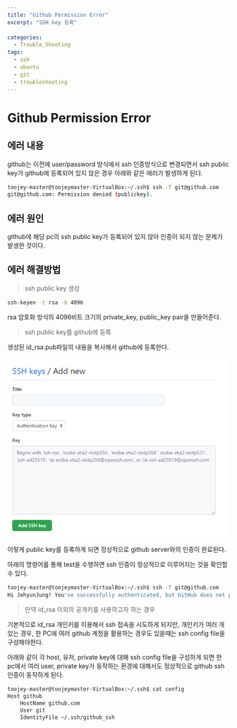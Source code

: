 ```yaml
---
title: "Github Permission Error"
excerpt: "SSH key 등록"

categories:
  - Trouble_Shooting
tags:
  - ssh
  - ubuntu
  - git
  - troubleshooting
---
```


# Github Permission Error

## 에러 내용

github는 이전에 user/password 방식에서 ssh 인증방식으로 변경되면서 ssh public key가 github에 등록되어 있지 않은 경우 아래와 같은 에러가 발생하게 된다.

```sh
toojey-master@toojeymaster-VirtualBox:~/.ssh$ ssh -T git@github.com
git@github.com: Permission denied (publickey).
```
## 에러 원인

github에 해당 pc의 ssh public key가 등록되어 있지 않아 인증이 되지 않는 문제가 발생한 것이다.

## 에러 해결방법

> ssh public key 생성

```sh
ssh-keyen -t rsa -b 4096
```

rsa 암호화 방식의 4096비트 크기의 private_key, public_key pair을 만들어준다.

> ssh public key를 github에 등록

생성된 id_rsa.pub파일의 내용을 복사해서 github에 등록한다.

![add_ssh_key](/assets/images/tips/add_ssh_key.png)


이렇게 public key를 등록하게 되면 정상적으로 github server와의 인증이 완료된다.

아래의 명령어를 통해 test을 수행하면 ssh 인증이 정상적으로 이루어지는 것을 확인할 수 있다.
```sh
toojey-master@toojeymaster-VirtualBox:~/.ssh$ ssh -T git@github.com
Hi JehyunJung! You've successfully authenticated, but GitHub does not provide shell access.
```

> 만약 id_rsa 이외의 공개키를 사용하고자 하는 경우

기본적으로 id_rsa 개인키를 이용해서 ssh 접속을 시도하게 되지만, 개인키가 여러 개 있는 경우, 한 PC에 여러 github 계정을 활용하는 경우도 있을때는 ssh config file을 구성해야한다.

아래와 같이 각 host, 유저, private key에 대해 ssh config file을 구성하게 되면 한 pc에서 여러 user, private key가 동작하는 환경에 대해서도 정상적으로 github ssh 인증이 동작하게 된다.

```
toojey-master@toojeymaster-VirtualBox:~/.ssh$ cat config
Host github
    HostName github.com
    User git
    IdentityFile ~/.ssh/github_ssh
```